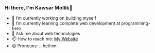 ### Hi there, I'm Kawsar Mollik👋

- 🔭 I’m currently working on building myself
- 🌱 I’m currently learning complete web development at programming-hero
- 💬 Ask me about web technologies
- 📫 How to reach me: [My Website](https://kawsar.info)
- 😄 Pronouns: ...he/him
